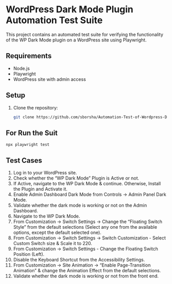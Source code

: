 # WordPress Dark Mode Plugin Automation Test Suite

This project contains an automated test suite for verifying the functionality of the WP Dark Mode plugin on a WordPress site using Playwright.

## Requirements

- Node.js
- Playwright
- WordPress site with admin access

## Setup

1. Clone the repository:
   ```bash
   git clone https://github.com/sborsha/Automation-Test-of-Wordpress-Dark-Mode.git

## For Run the Suit 
   
    npx playwright test

## Test Cases
1. Log in to your WordPress site.
2. Check whether the “WP Dark Mode” Plugin is Active or not.
3. If Active, navigate to the WP Dark Mode & continue. Otherwise, Install the Plugin and Activate it.
4. Enable Admin Dashboard Dark Mode from Controls → Admin Panel Dark Mode.
5. Validate whether the dark mode is working or not on the Admin Dashboard.
6. Navigate to the WP Dark Mode.
7. From Customization → Switch Settings → Change the “Floating Switch Style” from the default selections (Select any one from the available options, except the default selected one).
8. From Customization → Switch Settings → Switch Customization - Select Custom Switch size & Scale it to 220.
9. From Customization → Switch Settings - Change the Floating Switch Position (Left).
10. Disable the Keyboard Shortcut from the Accessibility Settings.
11. From Customization → Site Animation → “Enable Page-Transition Animation” & change the Animation Effect from the default selections.
12. Validate whether the dark mode is working or not from the front end.
